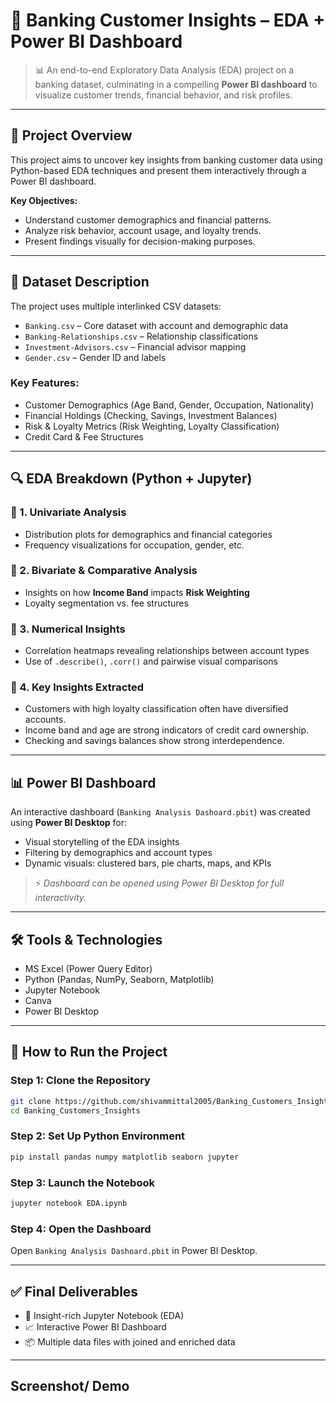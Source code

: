 # 💼 Banking Customer Insights – EDA + Power BI Dashboard

> 📊 An end-to-end Exploratory Data Analysis (EDA) project on a banking dataset, culminating in a compelling **Power BI dashboard** to visualize customer trends, financial behavior, and risk profiles.

---

## 📂 Project Overview

This project aims to uncover key insights from banking customer data using Python-based EDA techniques and present them interactively through a Power BI dashboard.

**Key Objectives:**
- Understand customer demographics and financial patterns.
- Analyze risk behavior, account usage, and loyalty trends.
- Present findings visually for decision-making purposes.

---

## 📁 Dataset Description

The project uses multiple interlinked CSV datasets:

- `Banking.csv` – Core dataset with account and demographic data
- `Banking-Relationships.csv` – Relationship classifications
- `Investment-Advisors.csv` – Financial advisor mapping
- `Gender.csv` – Gender ID and labels

### Key Features:
- Customer Demographics (Age Band, Gender, Occupation, Nationality)
- Financial Holdings (Checking, Savings, Investment Balances)
- Risk & Loyalty Metrics (Risk Weighting, Loyalty Classification)
- Credit Card & Fee Structures

---

## 🔍 EDA Breakdown (Python + Jupyter)

### 📌 1. Univariate Analysis
- Distribution plots for demographics and financial categories
- Frequency visualizations for occupation, gender, etc.

### 📌 2. Bivariate & Comparative Analysis
- Insights on how **Income Band** impacts **Risk Weighting**
- Loyalty segmentation vs. fee structures

### 📌 3. Numerical Insights
- Correlation heatmaps revealing relationships between account types
- Use of `.describe()`, `.corr()` and pairwise visual comparisons

### 📌 4. Key Insights Extracted
- Customers with high loyalty classification often have diversified accounts.
- Income band and age are strong indicators of credit card ownership.
- Checking and savings balances show strong interdependence.

---

## 📊 Power BI Dashboard

An interactive dashboard (`Banking Analysis Dashoard.pbit`) was created using **Power BI Desktop** for:
- Visual storytelling of the EDA insights
- Filtering by demographics and account types
- Dynamic visuals: clustered bars, pie charts, maps, and KPIs

> ⚡ _Dashboard can be opened using Power BI Desktop for full interactivity._

---

## 🛠 Tools & Technologies
- MS Excel (Power Query Editor)
- Python (Pandas, NumPy, Seaborn, Matplotlib)
- Jupyter Notebook
- Canva 
- Power BI Desktop

---

## 🚀 How to Run the Project

### Step 1: Clone the Repository
```bash
git clone https://github.com/shivammittal2005/Banking_Customers_Insights.git
cd Banking_Customers_Insights
```

### Step 2: Set Up Python Environment
```bash
pip install pandas numpy matplotlib seaborn jupyter
```

### Step 3: Launch the Notebook
```bash
jupyter notebook EDA.ipynb
```

### Step 4: Open the Dashboard
Open `Banking Analysis Dashoard.pbit` in Power BI Desktop.

---

## ✅ Final Deliverables

- 🧠 Insight-rich Jupyter Notebook (EDA)
- 📈 Interactive Power BI Dashboard
- 📦 Multiple data files with joined and enriched data

---

## Screenshot/ Demo
![]()
